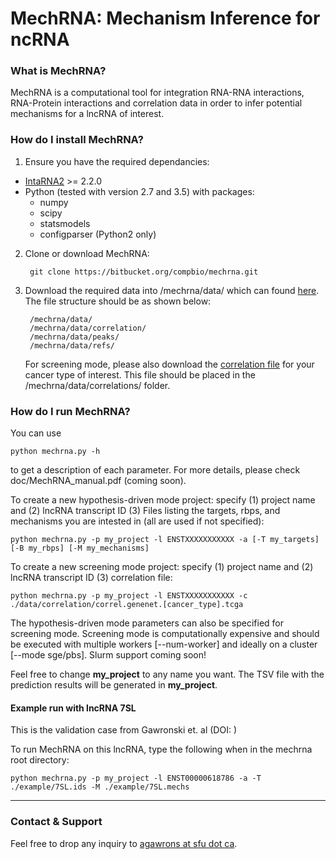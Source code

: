 **MechRNA**: Mechanism Inference for ncRNA
===================
### What is MechRNA?
MechRNA is a computational tool for integration RNA-RNA interactions, RNA-Protein interactions and correlation data in order to infer potential mechanisms for a lncRNA of interest.

### How do I install MechRNA?

1. Ensure you have the required dependancies:
 
- [IntaRNA2](https://github.com/BackofenLab/IntaRNA) >= 2.2.0
- Python (tested with version 2.7 and 3.5) with packages:
	- numpy
	- scipy
	- statsmodels
	- configparser (Python2 only)

2. Clone or download MechRNA:

		git clone https://bitbucket.org/compbio/mechrna.git
		

3. Download the required data into /mechrna/data/ which can found [here](https://zenodo.org/record/1115534/files/mechrna.data.grch38.tar.gz). The file structure should be as shown below:

		/mechrna/data/
		/mechrna/data/correlation/
		/mechrna/data/peaks/
		/mechrna/data/refs/
	
	For screening mode, please also download the [correlation file](https://zenodo.org/record/1115534) for your cancer type of interest. This file should be placed in the /mechrna/data/correlations/ folder.

### How do I run MechRNA?

You can use 
```
python mechrna.py -h

```

to get a description of each parameter. For more details, please check doc/MechRNA_manual.pdf (coming soon).

To create a new hypothesis-driven mode project: specify (1) project name and (2) lncRNA transcript ID (3) Files listing the targets, rbps, and mechanisms you are intested in (all are used if not specified):
```
python mechrna.py -p my_project -l ENSTXXXXXXXXXXX -a [-T my_targets] [-B my_rbps] [-M my_mechanisms]

```

To create a new screening mode project: specify (1) project name and (2) lncRNA transcript ID (3) correlation file:
```
python mechrna.py -p my_project -l ENSTXXXXXXXXXXX -c ./data/correlation/correl.genenet.[cancer_type].tcga	

```

The hypothesis-driven mode parameters can also be specified for screening mode. Screening mode is computationally expensive and should be executed with multiple workers [--num-worker] and ideally on a cluster [--mode sge/pbs]. Slurm support coming soon!

Feel free to change **my_project** to any name you want. The TSV file with the prediction results will be generated in **my_project**.

#### Example run with lncRNA 7SL

This is the validation case from Gawronski et. al (DOI: )

To run MechRNA on this lncRNA, type the following when in the mechrna root directory:

```
python mechrna.py -p my_project -l ENST00000618786 -a -T ./example/7SL.ids -M ./example/7SL.mechs

```

---


### Contact & Support

Feel free to drop any inquiry to [agawrons at sfu dot ca](mailto:).
